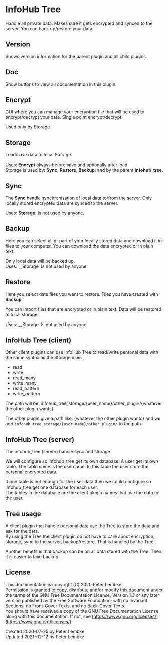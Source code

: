 # InfoHub Tree

Handle all private data. Makes sure it gets encrypted and synced to the server. You can back up/restore your data.

## Version

Shows version information for the parent plugin and all child plugins.

## Doc

Show buttons to view all documentation in this plugin.

## Encrypt

GUI where you can manage your encryption file that will be used to encrypt/decrypt your data. Single point
encrypt/decrypt.

Used only by Storage.

## Storage

Load/save data to local Storage.

Uses: __Encrypt__ always before save and optionally after load.  
Storage is used by: __Sync__, __Restore__, __Backup__, and by the parent __infohub_tree__.

## Sync

The __Sync__ handle synchronisation of local data to/from the server. Only locally stored encrypted data are synced to
the server.

Uses: __Storage__. Is not used by anyone.

## Backup

Here you can select all or part of your locally stored data and download it in files to your computer. You can download
the data encrypted or in plain text.

Only local data will be backed up.  
Uses: __Storage. Is not used by anyone.

## Restore

Here you select data files you want to restore. Files you have created with __Backup__.

You can import files that are encrypted or in plain text. Data will be restored to local storage.

Uses: __Storage. Is not used by anyone.

## InfoHub Tree (client)

Other client plugins can use InfoHub Tree to read/write personal data with the same syntax as the Storage uses.

* read
* write
* read_many
* write_many
* read_pattern
* write_pattern

The path will be: infohub_tree_storage/{user_name}/other_plugin/{whatever the other plugin wants}

The other plugin give a path like: {whatever the other plugin wants} and we
add `infohub_tree_storage/{user_name}/other_plugin/` to the path.

## InfoHub Tree (server)

The infohub_tree (server) handle sync and storage.

We will configure so infohub_tree get its own database. A user get its own table. The table name is the username. In
this table the user store the personal encrypted data.

If one table is not enough for the user data then we could configure so infohub_tree get one database for each user.   
The tables in the database are the client plugin names that use the data for the user.

## Tree usage

A client plugin that handle personal data use the Tree to store the data and ask for the data.  
By using the Tree the client plugin do not have to care about encryption, storage, sync to the server, backup/restore.
That is handled by the Tree.

Another benefit is that backup can be on all data stored with the Tree. Then it is easier to take backup.

## License

This documentation is copyright (C) 2020 Peter Lembke.  
Permission is granted to copy, distribute and/or modify this document under the terms of the GNU Free Documentation
License, Version 1.3 or any later version published by the Free Software Foundation; with no Invariant Sections, no
Front-Cover Texts, and no Back-Cover Texts.  
You should have received a copy of the GNU Free Documentation License along with this documentation. If not,
see [https://www.gnu.org/licenses/](https://www.gnu.org/licenses/).

Created 2020-07-25 by Peter Lembke  
Updated 2021-02-12 by Peter Lembke
